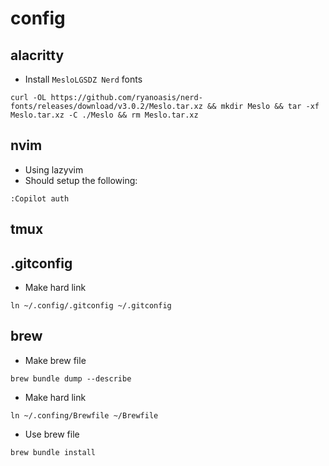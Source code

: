 # config

## alacritty

- Install `MesloLGSDZ Nerd` fonts

`curl -OL https://github.com/ryanoasis/nerd-fonts/releases/download/v3.0.2/Meslo.tar.xz && mkdir Meslo && tar -xf Meslo.tar.xz -C ./Meslo && rm Meslo.tar.xz`

## nvim

- Using lazyvim
- Should setup the following:

`:Copilot auth`

## tmux

## .gitconfig

- Make hard link

`ln ~/.config/.gitconfig ~/.gitconfig`

## brew

- Make brew file

`brew bundle dump --describe`

- Make hard link

`ln ~/.confing/Brewfile ~/Brewfile`

- Use brew file

`brew bundle install`


